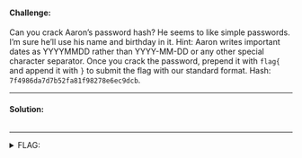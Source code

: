 #### Challenge:

Can you crack Aaron’s password hash? He seems to like simple passwords. I’m sure he’ll use his name and birthday in it. Hint: Aaron writes important dates as YYYYMMDD rather than YYYY-MM-DD or any other special character separator. Once you crack the password, prepend it with `flag{` and append it with `}` to submit the flag with our standard format. Hash: `7f4986da7d7b52fa81f98278e6ec9dcb`.

---

#### Solution:

```bash
```

---

<details><summary>FLAG:</summary>

```
flag{Aaron19800321}
```

</details>
<br/>
